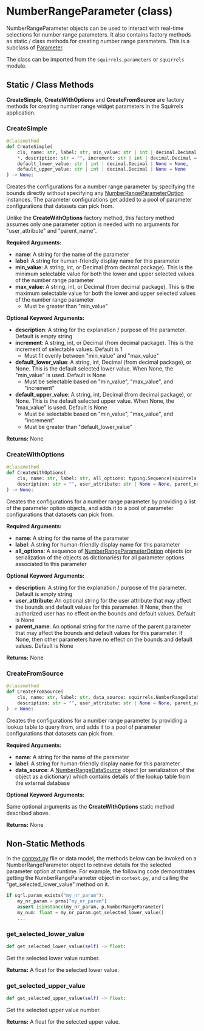 # NumberRangeParameter (class)

NumberRangeParameter objects can be used to interact with real-time selections for number range parameters. It also contains factory methods as static / class methods for creating number range parameters. This is a subclass of [Parameter].

The class can be imported from the `squirrels.parameters` or `squirrels` module.

## Static / Class Methods

**CreateSimple**, **CreateWithOptions** and **CreateFromSource** are factory methods for creating number range widget parameters in the Squirrels application.

### CreateSimple

```python
@classmethod
def CreateSimple(
    cls, name: str, label: str, min_value: str | int | decimal.Decimal, max_value: str | int | decimal.Decimal, 
    *, description: str = "", increment: str | int | decimal.Decimal = 1, 
    default_lower_value: str | int | decimal.Decimal | None = None,
    default_upper_value: str | int | decimal.Decimal | None = None
) -> None:
```

Creates the configurations for a number range parameter by specifying the bounds directly without specifying any [NumberRangeParameterOption](../parameter_options/NumberRangeParameterOption) instances. The parameter configurations get added to a pool of parameter configurations that datasets can pick from.

Unlike the **CreateWithOptions** factory method, this factory method assumes only one parameter option is needed with no arguments for "user_attribute" and "parent_name".

**Required Arguments:**

- **name**: A string for the name of the parameter
- **label**: A string for human-friendly display name for this parameter
- **min_value**: A string, int, or Decimal (from decimal package). This is the minimum selectable value for both the lower and upper selected values of the number range parameter
- **max_value**: A string, int, or Decimal (from decimal package). This is the maximum selectable value for both the lower and upper selected values of the number range parameter
    - Must be greater than "min_value"

**Optional Keyword Arguments:**

- **description**: A string for the explanation / purpose of the parameter. Default is empty string
- **increment**: A string, int, or Decimal (from decimal package). This is the increment of selectable values. Default is 1
    - Must fit evenly between "min_value" and "max_value"
- **default_lower_value**: A string, int, Decimal (from decimal package), or None. This is the default selected lower value. When None, the "min_value" is used. Default is None
    - Must be selectable based on "min_value", "max_value", and "increment"
- **default_upper_value**: A string, int, Decimal (from decimal package), or None. This is the default selected upper value. When None, the "max_value" is used. Default is None
    - Must be selectable based on "min_value", "max_value", and "increment"
    - Must be greater than "default_lower_value"

**Returns:** None

### CreateWithOptions

```python
@classmethod
def CreateWithOptions(
    cls, name: str, label: str, all_options: typing.Sequence[squirrels.NumberRangeParameterOption | dict], *, 
    description: str = "", user_attribute: str | None = None, parent_name: str | None = None
) -> None:
```

Creates the configurations for a number range parameter by providing a list of the parameter option objects, and adds it to a pool of parameter configurations that datasets can pick from.

**Required Arguments:**

- **name**: A string for the name of the parameter
- **label**: A string for human-friendly display name for this parameter
- **all_options**: A sequence of [NumberRangeParameterOption](../parameter_options/NumberRangeParameterOption) objects (or serialization of the objects as dictionaries) for all parameter options associated to this parameter

**Optional Keyword Arguments:**

- **description**: A string for the explanation / purpose of the parameter. Default is empty string
- **user_attribute**: An optional string for the user attribute that may affect the bounds and default values for this parameter. If None, then the authorized user has no effect on the bounds and default values. Default is None
- **parent_name**: An optional string for the name of the parent parameter that may affect the bounds and default values for this parameter. If None, then other parameters have no effect on the bounds and default values. Default is None

**Returns:** None

### CreateFromSource

```python
@classmethod
def CreateFromSource(
    cls, name: str, label: str, data_source: squirrels.NumberRangeDataSource | dict, *, 
    description: str = "", user_attribute: str | None = None, parent_name: str | None = None
) -> None:
```

Creates the configurations for a number range parameter by providing a lookup table to query from, and adds it to a pool of parameter configurations that datasets can pick from.

**Required Arguments:**

- **name**: A string for the name of the parameter
- **label**: A string for human-friendly display name for this parameter
- **data_source**: A [NumberRangeDataSource](../data_sources/NumberRangeDataSource) object (or serialization of the object as a dictionary) which contains details of the lookup table from the external database

**Optional Keyword Arguments:**

Same optional arguments as the **CreateWithOptions** static method described above.

**Returns:** None

## Non-Static Methods

In the [context.py](../../../docs/concepts/context) file or data model, the methods below can be invoked on a NumberRangeParameter object to retrieve details for the selected parameter option at runtime. For example, the following code demonstrates getting the NumberRangeParameter object in `context.py`, and calling the "get_selected_lower_value" method on it.

```python
if sqrl.param_exists("my_nr_param"):
    my_nr_param = prms["my_nr_param"]
    assert isinstance(my_nr_param, p.NumberRangeParameter)
    my_num: float = my_nr_param.get_selected_lower_value()
    ...
```

### get_selected_lower_value

```python
def get_selected_lower_value(self) -> float:
```

Get the selected lower value number.

**Returns:** A float for the selected lower value.

### get_selected_upper_value

```python
def get_selected_upper_value(self) -> float:
```

Get the selected upper value number.

**Returns:** A float for the selected upper value.


[Parameter]: ../types/Parameter